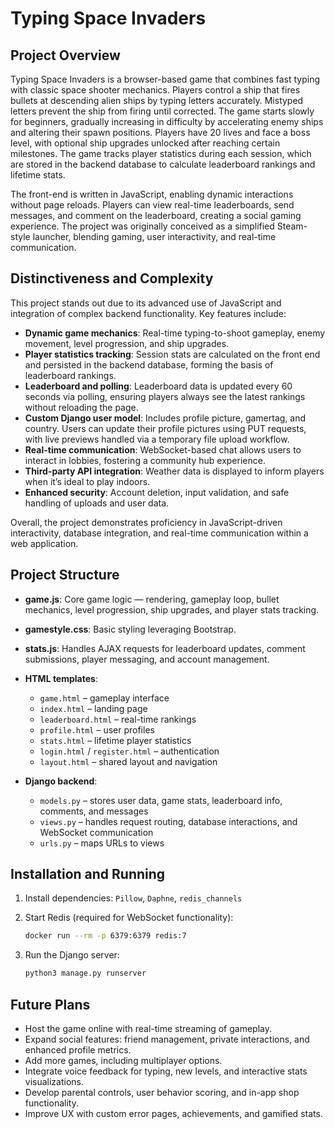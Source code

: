 # Typing Space Invaders

## Project Overview

Typing Space Invaders is a browser-based game that combines fast typing with classic space shooter mechanics. Players control a ship that fires bullets at descending alien ships by typing letters accurately. Mistyped letters prevent the ship from firing until corrected. The game starts slowly for beginners, gradually increasing in difficulty by accelerating enemy ships and altering their spawn positions. Players have 20 lives and face a boss level, with optional ship upgrades unlocked after reaching certain milestones. The game tracks player statistics during each session, which are stored in the backend database to calculate leaderboard rankings and lifetime stats.

The front-end is written in JavaScript, enabling dynamic interactions without page reloads. Players can view real-time leaderboards, send messages, and comment on the leaderboard, creating a social gaming experience. The project was originally conceived as a simplified Steam-style launcher, blending gaming, user interactivity, and real-time communication.

## Distinctiveness and Complexity

This project stands out due to its advanced use of JavaScript and integration of complex backend functionality. Key features include:

* **Dynamic game mechanics**: Real-time typing-to-shoot gameplay, enemy movement, level progression, and ship upgrades.
* **Player statistics tracking**: Session stats are calculated on the front end and persisted in the backend database, forming the basis of leaderboard rankings.
* **Leaderboard and polling**: Leaderboard data is updated every 60 seconds via polling, ensuring players always see the latest rankings without reloading the page.
* **Custom Django user model**: Includes profile picture, gamertag, and country. Users can update their profile pictures using PUT requests, with live previews handled via a temporary file upload workflow.
* **Real-time communication**: WebSocket-based chat allows users to interact in lobbies, fostering a community hub experience.
* **Third-party API integration**: Weather data is displayed to inform players when it’s ideal to play indoors.
* **Enhanced security**: Account deletion, input validation, and safe handling of uploads and user data.

Overall, the project demonstrates proficiency in JavaScript-driven interactivity, database integration, and real-time communication within a web application.

## Project Structure

* **game.js**: Core game logic — rendering, gameplay loop, bullet mechanics, level progression, ship upgrades, and player stats tracking.

* **gamestyle.css**: Basic styling leveraging Bootstrap.

* **stats.js**: Handles AJAX requests for leaderboard updates, comment submissions, player messaging, and account management.

* **HTML templates**:

  * `game.html` – gameplay interface
  * `index.html` – landing page
  * `leaderboard.html` – real-time rankings
  * `profile.html` – user profiles
  * `stats.html` – lifetime player statistics
  * `login.html` / `register.html` – authentication
  * `layout.html` – shared layout and navigation

* **Django backend**:

  * `models.py` – stores user data, game stats, leaderboard info, comments, and messages
  * `views.py` – handles request routing, database interactions, and WebSocket communication
  * `urls.py` – maps URLs to views

## Installation and Running

1. Install dependencies: `Pillow`, `Daphne`, `redis_channels`
2. Start Redis (required for WebSocket functionality):

   ```bash
   docker run --rm -p 6379:6379 redis:7
   ```
3. Run the Django server:

   ```bash
   python3 manage.py runserver
   ```

## Future Plans

* Host the game online with real-time streaming of gameplay.
* Expand social features: friend management, private interactions, and enhanced profile metrics.
* Add more games, including multiplayer options.
* Integrate voice feedback for typing, new levels, and interactive stats visualizations.
* Develop parental controls, user behavior scoring, and in-app shop functionality.
* Improve UX with custom error pages, achievements, and gamified stats.
